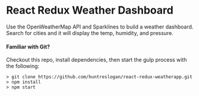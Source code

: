 # React Redux Weather Dashboard

Use the OpenWeatherMap API and Sparklines to build a weather dashboard. Search for cities and it will display the temp, humidity, and pressure. 

#### Familiar with Git?
Checkout this repo, install dependencies, then start the gulp process with the following:

```
> git clone https://github.com/huntreslogan/react-redux-weatherapp.git
> npm install
> npm start
```

